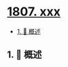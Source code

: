 # [1807. xxx](https://github.com/Tdahuyou/TNotes.leetcode/tree/main/notes/1807.%20xxx)

<!-- region:toc -->

- [1. 📝 概述](#1--概述)

<!-- endregion:toc -->

## 1. 📝 概述
